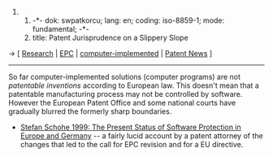 1.  1.  -\*- dok: swpatkorcu; lang: en; coding: iso-8859-1; mode:
        fundamental; -\*-
    2.  title: Patent Jurisprudence on a Slippery Slope

-\> \[ [ Research](SwpatstidiEn "wikilink") \| [
EPC](Epue52En "wikilink") \| [
computer-implemented](EubsaKinvEn "wikilink") \| [ Patent
News](SwpatcninoEn "wikilink") \]

------------------------------------------------------------------------

So far computer-implemented solutions (computer programs) are not
*patentable inventions* according to European law. This doesn\'t mean
that a patentable manufacturing process may not be controlled by
software. However the European Patent Office and some national courts
have gradually blurred the formerly sharp boundaries.

-   [Stefan Schohe 1999: The Present Status of Software Protection in
    Europe and
    Germany](http://www.law.washington.edu/casrip/newsletter/Vol6/newsv6i2Schohe.html "wikilink")
    \-- a fairly lucid account by a patent attorney of the changes that
    led to the call for EPC revision and for a EU directive.
